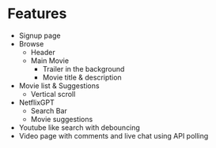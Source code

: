 # Features

- Signup page
- Browse
  - Header
  - Main Movie
    - Trailer in the background
    - Movie title & description
- Movie list & Suggestions
  - Vertical scroll
- NetflixGPT
  - Search Bar
  - Movie suggestions
- Youtube like search with debouncing
- Video page with comments and live chat using API polling
